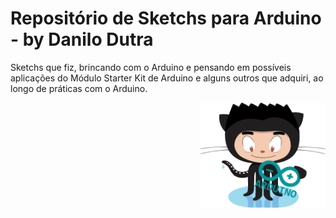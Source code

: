 # Repositório de Sketchs para Arduino - by Danilo Dutra

Sketchs que fiz, brincando com o Arduino e pensando em possíveis aplicações do Módulo Starter Kit de Arduino e alguns outros que adquiri, ao longo de práticas com o Arduino.

<img align="right" src="/img/mascote-arduino.png" width="200">
